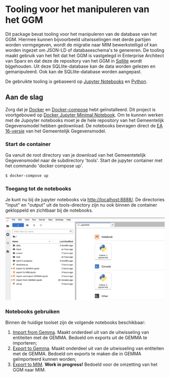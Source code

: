 # Tooling voor het manipuleren van het GGM

Dit package bevat tooling voor het manipuleren van de database van het GGM. Hiermee kunnen bijvoorbeeld uitwisselingen met derde partijen worden vormgegeven, wordt de migratie naar MIM bewerkstelligd of kan worden ingezet om JSON-LD of databaseschema's te genereren. De tooling maakt gebruik van het feit dat het GGM is vastgelegd in Enterprise Architect van Sparx en dat deze de repository van het GGM in [Sqllite](https://www.sqlite.org/index.html) wordt bijgehouden. Uit deze SQLlite-database kan de data worden gelezen en gemanipuleerd. Ook kan de SQLlite-database worden aangepast.  

De gebruikte tooling is gebaseerd op [Jupyter Notebooks](https://jupyter.org) en [Python](https://www.python.org).

## Aan de slag

Zorg dat je [Docker](https://www.docker.com) en [Docker-compose](https://github.com/docker/compose) hebt geïnstalleerd. Dit project is voortgebouwd op [Docker Jupyter Minimal Notebook](https://github.com/jupyter/docker-stacks). Om te kunnen werken met de Jupoyter notebooks moet je de hele repository van het Gemeentelijk Gegevensmodel hebben gedownload. De notebooks bevragen direct de [EA 16-versie](https://github.com/Gemeente-Delft/Gemeentelijk-Gegevensmodel/v2.1.0/blob/master/v2.1.0/gemeentelijk%20gegevensmodel%20EA16.qea) van het Gemeentelijk Gegevensmodel. 

### Start de container

Ga vanuit de root directory van je download van het Gemeentetelijk Gegevensmodel naar de subdirectory 'tools'. Start de jupyter container met het commando 'docker compose up'. 

```sh
$ docker-compose up
```

### Toegang tot de notebooks

Je kunt nu bij de jupyter notebooks via [http://localhost:8888/](http://localhost:8888/). De directories "input" en "output" uit de tools-directory zijn nu ook binnen de container gekloppeld en zichtbaar bij de notebooks.

![Input en Output zijn zichtbaar](image/input_output.png)

### Notebooks gebruiken

Binnen de huidige toolset zijn de volgende notebooks beschikbaar:

1. [Import from Gemma](http://localhost:8888/lab/workspaces/auto-1/tree/Import%20from%20GEMMA.ipynb). Maakt onderdeel uit van de uitwisseling van entiteiten met de GEMMA. Bedoeld om exports uit de GEMMA te importeren;
2.  [Export to Gemma](http://localhost:8888/lab/workspaces/auto-1/tree/Export%20to%20GEMMA.ipynb). Maakt onderdeel uit van de uitwisseling van entiteiten met de GEMMA. Bedoeld om exports te maken die in GEMMA geïmporteerd kunnen worden;
3. [Export to MIM](http://localhost:8888/lab/workspaces/auto-1/tree/Export%20to%20MIM.ipynb). **Work in progress!** Bedoeld voor de omzetting van het GGM naar MIM.
